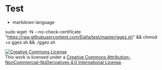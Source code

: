 # Test

* markdown language

sudo wget -N --no-check-certificate "https://raw.githubusercontent.com/Ejafa/test/master/ggez.sh" && chmod +x ggez.sh && ./ggez.sh


[![Creative Commons License](https://i.creativecommons.org/l/by-nc-nd/4.0/88x31.png)](http://creativecommons.org/licenses/by-nc-nd/4.0/)  
This work is licensed under a [Creative Commons Attribution-NonCommercial-NoDerivatives 4.0 International License](http://creativecommons.org/licenses/by-nc-nd/4.0/).

